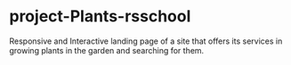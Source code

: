 # project-Plants-rsschool
Responsive and Interactive landing page of a site that offers its services in growing plants in the garden and searching for them.
